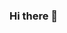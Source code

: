 ### Hi there 👋

<!--
**aryanGupta-pro/aryanGupta-pro** is a ✨ _special_ ✨ repository because its `README.md` (this file) appears on your GitHub profile.

Here are some ideas to get you started:

- 🔭 I’m currently working on Machine Learning
- 🌱 I’m currently learning Best practice for Deep Learning
- 👯 I’m looking to collaborate on any ML or Computer Vision Programs 
- 🤔 I’m looking for help with Natural Language Processing and Deployment
- 💬 Ask me about Machine Learning and Computer Vision
- 📫 How to reach me: My [Linkedin Profile link](https://www.linkedin.com/in/aryan-gupta-b61556159/) or contact me directly on this mail [aryan.gupta1899@gmail.com](https://mail.google.com/mail/u/0/?tab=rm1#inbox)
- 😄 Pronouns: Quick Learner
- ⚡ Fun fact: I can work in any enviornment
-->

